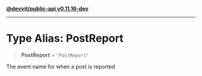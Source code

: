 [**@devvit/public-api v0.11.16-dev**](../README.md)

---

# Type Alias: PostReport

> **PostReport** = `"PostReport"`

The event name for when a post is reported
